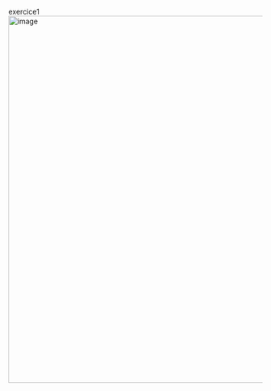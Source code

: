 exercice1
<img width="1627" height="727" alt="image" src="https://github.com/user-attachments/assets/71d727a9-8685-4f59-8ba0-8358cbc101d2" />

